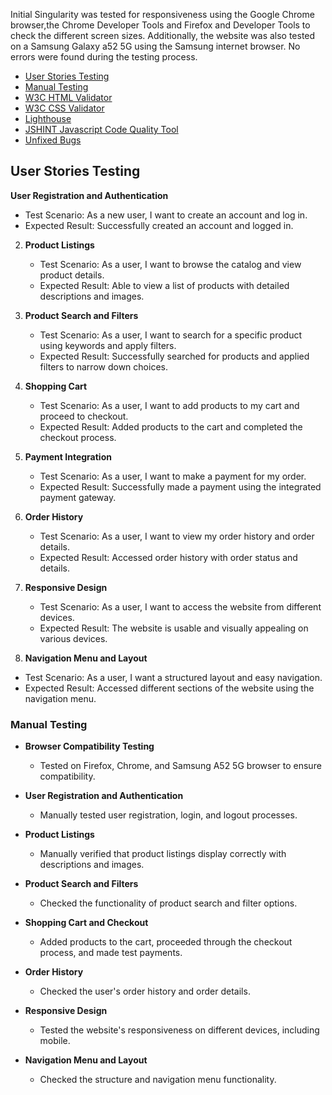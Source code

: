 Initial Singularity was tested for responsiveness using the Google Chrome browser,the Chrome  Developer Tools and Firefox and Developer Tools to check the different screen sizes. Additionally, the website was also tested on a Samsung Galaxy a52 5G using the Samsung internet browser. No errors were found during the testing process.

- [User Stories Testing](#user-stories-testing)
- [Manual Testing](#manual-testing)
- [W3C HTML Validator](#w3c-html-validator) 
- [W3C CSS Validator](#w3c-css-validator)
- [Lighthouse](#lighthouse-score)
- [JSHINT Javascript Code Quality Tool](#jshint-javascript-code-quality-tool)
- [Unfixed Bugs](#unfixed-bugs)


## User Stories Testing

**User Registration and Authentication**
   - Test Scenario: As a new user, I want to create an account and log in.
   - Expected Result: Successfully created an account and logged in.

2. **Product Listings**
   - Test Scenario: As a user, I want to browse the catalog and view product details.
   - Expected Result: Able to view a list of products with detailed descriptions and images.

3. **Product Search and Filters**
   - Test Scenario: As a user, I want to search for a specific product using keywords and apply filters.
   - Expected Result: Successfully searched for products and applied filters to narrow down choices.

4. **Shopping Cart**
   - Test Scenario: As a user, I want to add products to my cart and proceed to checkout.
   - Expected Result: Added products to the cart and completed the checkout process.

5. **Payment Integration**
   - Test Scenario: As a user, I want to make a payment for my order.
   - Expected Result: Successfully made a payment using the integrated payment gateway.

6. **Order History**
   - Test Scenario: As a user, I want to view my order history and order details.
   - Expected Result: Accessed order history with order status and details.

7. **Responsive Design**
   - Test Scenario: As a user, I want to access the website from different devices.
   - Expected Result: The website is usable and visually appealing on various devices.

8.  **Navigation Menu and Layout**
   - Test Scenario: As a user, I want a structured layout and easy navigation.
   - Expected Result: Accessed different sections of the website using the navigation menu.

### Manual Testing

- **Browser Compatibility Testing**
  - Tested on Firefox, Chrome, and Samsung A52 5G browser to ensure compatibility.

- **User Registration and Authentication**
  - Manually tested user registration, login, and logout processes.

- **Product Listings**
  - Manually verified that product listings display correctly with descriptions and images.

- **Product Search and Filters**
  - Checked the functionality of product search and filter options.

- **Shopping Cart and Checkout**
  - Added products to the cart, proceeded through the checkout process, and made test payments.

- **Order History**
  - Checked the user's order history and order details.

- **Responsive Design**
  - Tested the website's responsiveness on different devices, including mobile.

- **Navigation Menu and Layout**
  - Checked the structure and navigation menu functionality.


